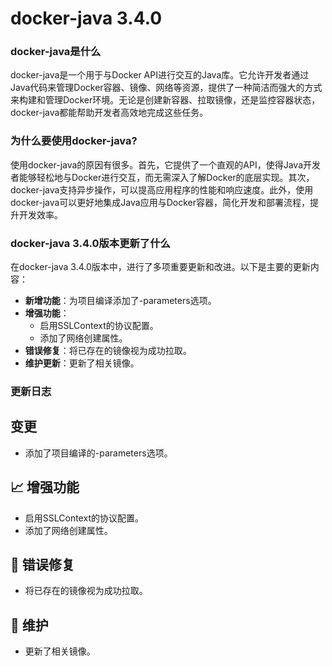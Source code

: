 # docker-java 3.4.0
### docker-java是什么

docker-java是一个用于与Docker API进行交互的Java库。它允许开发者通过Java代码来管理Docker容器、镜像、网络等资源，提供了一种简洁而强大的方式来构建和管理Docker环境。无论是创建新容器、拉取镜像，还是监控容器状态，docker-java都能帮助开发者高效地完成这些任务。

### 为什么要使用docker-java?

使用docker-java的原因有很多。首先，它提供了一个直观的API，使得Java开发者能够轻松地与Docker进行交互，而无需深入了解Docker的底层实现。其次，docker-java支持异步操作，可以提高应用程序的性能和响应速度。此外，使用docker-java可以更好地集成Java应用与Docker容器，简化开发和部署流程，提升开发效率。

### docker-java 3.4.0版本更新了什么

在docker-java 3.4.0版本中，进行了多项重要更新和改进。以下是主要的更新内容：

- **新增功能**：为项目编译添加了-parameters选项。
- **增强功能**：
  - 启用SSLContext的协议配置。
  - 添加了网络创建属性。
- **错误修复**：将已存在的镜像视为成功拉取。
- **维护更新**：更新了相关镜像。

### 更新日志

## 变更

- 添加了项目编译的-parameters选项。

## 📈 增强功能

- 启用SSLContext的协议配置。
- 添加了网络创建属性。

## 🐛 错误修复

- 将已存在的镜像视为成功拉取。

## 🧰 维护

- 更新了相关镜像。